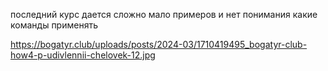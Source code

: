  последний курс дается сложно мало примеров и нет понимания какие команды применять

 https://bogatyr.club/uploads/posts/2024-03/1710419495_bogatyr-club-how4-p-udivlennii-chelovek-12.jpg